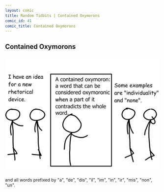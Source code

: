 ```yaml
---
layout: comic
title: Random Tidbits | Contained Oxymorons
comic_id: 41
comic_title: Contained Oxymorons
---
```


## Contained Oxymorons

<img id="img41" src="/assets/images/41.png">

and all words prefixed by "a", "de", "dis", "il", "im", "in", "ir", "mis", "non", "un".
